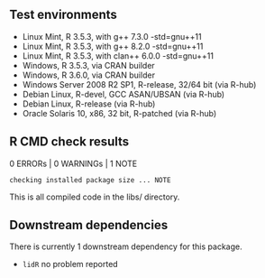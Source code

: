 ## Test environments
* Linux Mint, R 3.5.3, with g++ 7.3.0 -std=gnu++11
* Linux Mint, R 3.5.3, with g++ 8.2.0 -std=gnu++11
* Linux Mint, R 3.5.3, with clan++ 6.0.0 -std=gnu++11
* Windows, R 3.5.3, via CRAN builder
* Windows, R 3.6.0, via CRAN builder
* Windows Server 2008 R2 SP1, R-release, 32/64 bit (via R-hub)
* Debian Linux, R-devel, GCC ASAN/UBSAN (via R-hub)
* Debian Linux, R-release (via R-hub)
* Oracle Solaris 10, x86, 32 bit, R-patched (via R-hub)

## R CMD check results
0 ERRORs | 0 WARNINGs | 1 NOTE

    checking installed package size ... NOTE

This is all compiled code in the libs/ directory.

## Downstream dependencies
There is currently 1 downstream dependency for this package.

* `lidR` no problem reported
